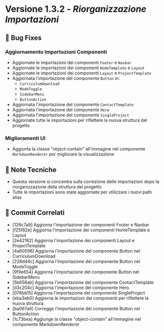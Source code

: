 # Versione 1.3.2 - _Riorganizzazione Importazioni_

## 🐛 Bug Fixes

### Aggiornamento Importazioni Componenti

- Aggiornate le importazioni dei componenti `Footer` e `Navbar`
- Aggiornate le importazioni dei componenti `HomeTemplate` e `Layout`
- Aggiornate le importazioni dei componenti `Layout` e `ProjectTemplate`
- Aggiornata l'importazione del componente `Button` in:
  - `CurriculumDownload`
  - `ModeToggle`
  - `SidebarMenu`
  - `ButtonAction`
- Aggiornata l'importazione del componente `ContactTemplate`
- Aggiornata l'importazione del componente `Hero`
- Aggiornata l'importazione del componente `SingleProject`
- Aggiornate tutte le importazioni per riflettere la nuova struttura del progetto

### Miglioramenti UI

- Aggiunta la classe "object-contain" all'immagine nel componente `MarkdownRenderer` per migliorare la visualizzazione

## 📝 Note Tecniche

- Questa versione si concentra sulla correzione delle importazioni dopo la riorganizzazione della struttura del progetto
- Tutte le importazioni sono state aggiornate per utilizzare i nuovi path alias

## 🔗 Commit Correlati

- [126c7a9] Aggiorna l'importazione dei componenti Footer e Navbar
- [f25f82e] Aggiorna l'importazione dei componenti HomeTemplate e Layout
- [2e42162] Aggiorna l'importazione dei componenti Layout e ProjectTemplate
- [4a60596] Aggiorna l'importazione del componente Button nel CurriculumDownload
- [228d44c] Aggiorna l'importazione del componente Button nel ModeToggle
- [9f9e654] Aggiorna l'importazione del componente Button nel SidebarMenu
- [5b656ab] Aggiorna l'importazione del componente ContactTemplate
- [d3c204c] Aggiorna l'importazione del componente Hero
- [076bb15] Aggiorna l'importazione del componente SingleProject
- [eba3eb0] Aggiorna le importazioni dei componenti per riflettere la nuova struttura
- [ba067a6] Corregge l'importazione del componente Button nel ButtonAction
- [1c73bea] Aggiunge la classe "object-contain" all'immagine nel componente MarkdownRenderer
